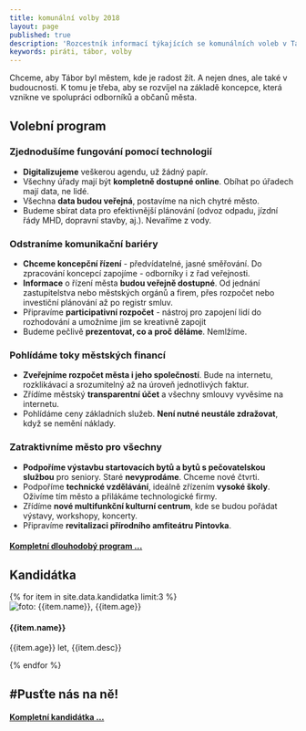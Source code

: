 ```yaml
---
title: komunální volby 2018
layout: page
published: true
description: 'Rozcestník informací týkajících se komunálních voleb v Táboře'
keywords: piráti, tábor, volby
---
```


Chceme, aby Tábor byl městem, kde je radost žít.
A nejen dnes, ale také v budoucnosti.
K tomu je třeba, aby se rozvíjel na základě koncepce, která vznikne ve spolupráci odborníků a občanů města.

## Volební program

### Zjednodušíme fungování pomocí technologií
- __Digitalizujeme__ veškerou agendu, už žádný papír.
- Všechny úřady mají být __kompletně dostupné online__. Obíhat po úřadech mají data, ne lidé.
- Všechna __data budou veřejná__, postavíme na nich chytré město.
- Budeme sbírat data pro efektivnější plánování (odvoz odpadu, jízdní řády MHD, dopravní stavby, aj.). Nevaříme z vody.

### Odstraníme komunikační bariéry
- __Chceme koncepční řízení__ - předvídatelné, jasné směřování.
Do zpracování koncepcí zapojíme - odborníky i z řad veřejnosti.
- __Informace__ o řízení města __budou veřejně dostupné__.
Od jednání zastupitelstva nebo městských orgánů a firem, přes rozpočet nebo investiční plánování až po registr smluv.
- Připravíme __participativní rozpočet__ - nástroj pro zapojení lidí do rozhodování a umožníme jim se kreativně zapojit
- Budeme pečlivě __prezentovat, co a proč děláme__. Nemlžíme.

### Pohlídáme toky městských financí
- __Zveřejníme rozpočet města i jeho společností__. Bude na internetu, rozklikávací a srozumitelný až na úroveň jednotlivých faktur.
- Zřídíme městský __transparentní účet__ a všechny smlouvy vyvěsíme na internetu.
- Pohlídáme ceny základních služeb.
__Není nutné neustále zdražovat__, když se nemění náklady.

### Zatraktivníme město pro všechny
- __Podpoříme výstavbu startovacích bytů a bytů s pečovatelskou službou__ pro seniory.
Staré __nevyprodáme__. Chceme nové čtvrti.
- Podpoříme __technické vzdělávání__, ideálně zřízením __vysoké školy__.
Oživíme tím město a přilákáme technologické firmy.
- Zřídíme __nové multifunkční kulturní centrum__, kde se budou pořádat výstavy, workshopy, koncerty.
- Připravíme __revitalizaci přírodního amfiteátru Pintovka__.

#### [Kompletní dlouhodobý program ...](program/)

<a name="kandidatka"></a>
## Kandidátka

<div class="row">
  {% for item in site.data.kandidatka limit:3 %}
    <div class="kandidatka col-sm-12 col-md-4">
      <img src="{{item.img}}" alt="foto: {{item.name}}, {{item.age}}" />
      <div class="text">
        <h4>{{item.name}}</h4>
        <p>{{item.age}} let, {{item.desc}}</p>
      </div>
    </div>
  {% endfor %}
</div>

## #Pusťte nás na ně!

#### [Kompletní kandidátka ...](kandidatka/)
